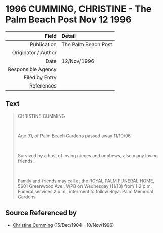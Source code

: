 ﻿---
layout: page
permalink: /sources/s52836647
---

# 1996 CUMMING, CHRISTINE - The Palm Beach Post Nov 12 1996

Field | Detail
---:|:---
Publication | The Palm Beach Post
Originator / Author | 
Date | 12/Nov/1996
Responsible Agency | 
Filed by Entry | 
References | 

## Text

> CHRISTINE CUMMING
>
> <br/>
>
> Age 91, of Palm Beach Gardens passed away 11/10/96.
>
> <br/>
>
> Survived by a host of loving nieces and nephews, also many loving friends.
>
> <br/>
>
> Family and friends may call at the ROYAL PALM FUNERAL HOME, 5601 Greenwood Ave., WPB on Wednesday (11/13) from 1-2 p.m. Funeral services 2 p.m., interment to follow Royal Palm Memorial Gardens.
>

## Source Referenced by

* [Christine Cumming](../people/@24328630@-christine-cumming-b1904-12-15-d1996-11-10.md) (15/Dec/1904 - 10/Nov/1996)
